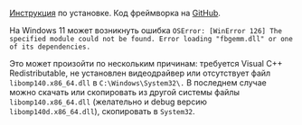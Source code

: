 [Инструкция](https://pytorch.org/get-started/locally/) по установке. Код фреймворка на [GitHub](https://github.com/pytorch/pytorch).

На Windows 11 может возникнуть ошибка `OSError: [WinError 126] The specified module could not be found. Error loading "fbgemm.dll" or one of its dependencies.`

Это может произойти по нескольким причинам: требуется Visual C++ Redistributable, не установлен видеодрайвер или отсутствует файл `libomp140.x86_64.dll` в `C:\Windows\System32\.` В последнем случае можно скачать или скопировать из другой системы файлы `libomp140.x86_64.dll` (желательно и debug версию `libomp140d.x86_64.dll`), скопировать в `System32`.
